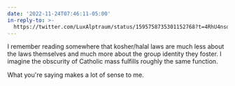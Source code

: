 ```yaml
---
date: '2022-11-24T07:46:11-05:00'
in-reply-to: >-
  https://twitter.com/LuxAlptraum/status/1595758735301152768?t=4RhU4nsdh8g62oUwVGl19w&s=19
---
```


I remember reading somewhere that kosher/halal laws are much less about the laws themselves and much more about the group identity they foster. I imagine the obscurity of Catholic mass fulfills roughly the same function.

What you're saying makes a lot of sense to me.
